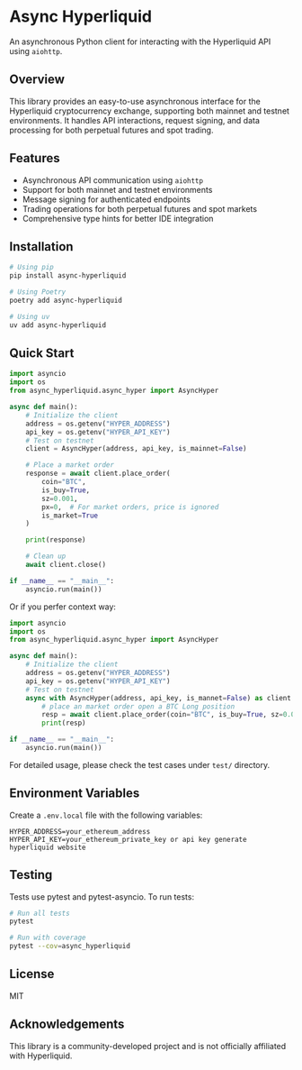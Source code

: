 # Async Hyperliquid

An asynchronous Python client for interacting with the Hyperliquid API using `aiohttp`.

## Overview

This library provides an easy-to-use asynchronous interface for the Hyperliquid cryptocurrency exchange, supporting both mainnet and testnet environments. It handles API interactions, request signing, and data processing for both perpetual futures and spot trading.

## Features

- Asynchronous API communication using `aiohttp`
- Support for both mainnet and testnet environments
- Message signing for authenticated endpoints
- Trading operations for both perpetual futures and spot markets
- Comprehensive type hints for better IDE integration

## Installation

```bash
# Using pip
pip install async-hyperliquid

# Using Poetry
poetry add async-hyperliquid

# Using uv
uv add async-hyperliquid
```

## Quick Start

```python
import asyncio
import os
from async_hyperliquid.async_hyper import AsyncHyper

async def main():
    # Initialize the client
    address = os.getenv("HYPER_ADDRESS")
    api_key = os.getenv("HYPER_API_KEY")
    # Test on testnet
    client = AsyncHyper(address, api_key, is_mainnet=False)

    # Place a market order
    response = await client.place_order(
        coin="BTC",
        is_buy=True,
        sz=0.001,
        px=0,  # For market orders, price is ignored
        is_market=True
    )

    print(response)

    # Clean up
    await client.close()

if __name__ == "__main__":
    asyncio.run(main())
```

Or if you perfer context way:

```python
import asyncio
import os
from async_hyperliquid.async_hyper import AsyncHyper

async def main():
    # Initialize the client
    address = os.getenv("HYPER_ADDRESS")
    api_key = os.getenv("HYPER_API_KEY")
    # Test on testnet
    async with AsyncHyper(address, api_key, is_mannet=False) as client:
        # place an market order open a BTC Long position
        resp = await client.place_order(coin="BTC", is_buy=True, sz=0.0001, px=0, is_market=True)
        print(resp)

if __name__ == "__main__":
    asyncio.run(main())

```

For detailed usage, please check the test cases under `test/` directory.

## Environment Variables

Create a `.env.local` file with the following variables:

```
HYPER_ADDRESS=your_ethereum_address
HYPER_API_KEY=your_ethereum_private_key or api key generate hyperliquid website
```

## Testing

Tests use pytest and pytest-asyncio. To run tests:

```bash
# Run all tests
pytest

# Run with coverage
pytest --cov=async_hyperliquid
```

## License

MIT

## Acknowledgements

This library is a community-developed project and is not officially affiliated with Hyperliquid.
